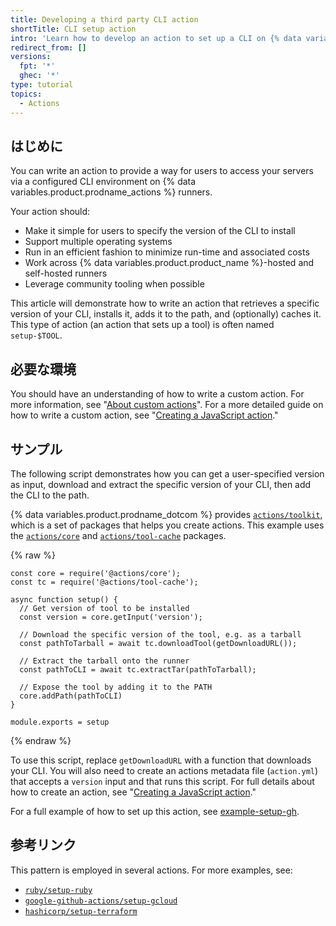 ```yaml
---
title: Developing a third party CLI action
shortTitle: CLI setup action
intro: 'Learn how to develop an action to set up a CLI on {% data variables.product.prodname_actions %} runners.'
redirect_from: []
versions:
  fpt: '*'
  ghec: '*'
type: tutorial
topics:
  - Actions
---
```


## はじめに

You can write an action to provide a way for users to access your servers via a configured CLI environment on {% data variables.product.prodname_actions %} runners.

Your action should:

- Make it simple for users to specify the version of the CLI to install
- Support multiple operating systems
- Run in an efficient fashion to minimize run-time and associated costs
- Work across {% data variables.product.product_name %}-hosted and self-hosted runners
- Leverage community tooling when possible

This article will demonstrate how to write an action that retrieves a specific version of your CLI, installs it, adds it to the path, and (optionally) caches it. This type of action (an action that sets up a tool) is often named `setup-$TOOL`.

## 必要な環境

You should have an understanding of how to write a custom action. For more information, see "[About custom actions](/actions/creating-actions/about-custom-actions)". For a more detailed guide on how to write a custom action, see "[Creating a JavaScript action](/actions/creating-actions/creating-a-javascript-action)."

## サンプル

The following script demonstrates how you can get a user-specified version as input, download and extract the specific version of your CLI, then add the CLI to the path.

{% data variables.product.prodname_dotcom %} provides [`actions/toolkit`](https://github.com/actions/toolkit), which is a set of packages that helps you create actions. This example uses the [`actions/core`](https://github.com/actions/toolkit/tree/main/packages/core) and [`actions/tool-cache`](https://github.com/actions/toolkit/tree/main/packages/tool-cache) packages.

{% raw %}
```javascript{:copy}
const core = require('@actions/core');
const tc = require('@actions/tool-cache');

async function setup() {
  // Get version of tool to be installed
  const version = core.getInput('version');

  // Download the specific version of the tool, e.g. as a tarball
  const pathToTarball = await tc.downloadTool(getDownloadURL());

  // Extract the tarball onto the runner
  const pathToCLI = await tc.extractTar(pathToTarball);

  // Expose the tool by adding it to the PATH
  core.addPath(pathToCLI)
}

module.exports = setup
```
{% endraw %}

To use this script, replace `getDownloadURL` with a function that downloads your CLI. You will also need to create an actions metadata file (`action.yml`) that accepts a `version` input and that runs this script. For full details about how to create an action, see "[Creating a JavaScript action](/actions/creating-actions/creating-a-javascript-action)."

For a full example of how to set up this action, see [example-setup-gh](https://github.com/github-developer/example-setup-gh).

## 参考リンク

This pattern is employed in several actions. For more examples, see:

* [`ruby/setup-ruby`](https://github.com/ruby/setup-ruby)
* [`google-github-actions/setup-gcloud`](https://github.com/google-github-actions/setup-gcloud)
* [`hashicorp/setup-terraform`](https://github.com/hashicorp/setup-terraform)

